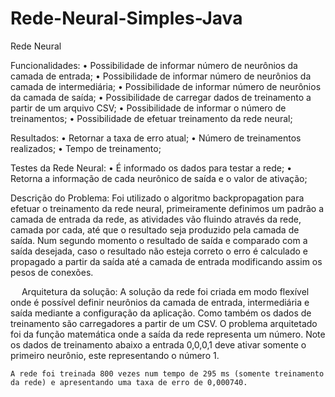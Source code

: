 # Rede-Neural-Simples-Java
Rede Neural


Funcionalidades:
•	Possibilidade de informar número de neurônios da camada de entrada;
•	Possibilidade de informar número de neurônios da camada de intermediária;
•	Possibilidade de informar número de neurônios da camada de saída;
•	Possibilidade de carregar dados de treinamento a partir de um arquivo CSV;
•	Possibilidade de informar o número de treinamentos;
•	Possibilidade de efetuar treinamento da rede neural;

Resultados:
•	Retornar a taxa de erro atual;
•	Número de treinamentos realizados;
•	Tempo de treinamento;

Testes da Rede Neural:
•	É informado os dados para testar a rede;
•	Retorna a informação de cada neurônico de saída e o valor de ativação;

Descrição do Problema:
	Foi utilizado o algoritmo backpropagation para efetuar o treinamento da rede neural, primeiramente definimos um padrão a camada de entrada da rede, as atividades vão fluindo através da rede, camada por cada, até que o resultado seja produzido pela camada de saída. Num segundo momento o resultado de saída e comparado com a saída desejada, caso o resultado não esteja correto o erro é calculado e propagado a partir da saída até a camada de entrada modificando assim os pesos de conexões.

 
Arquitetura da solução:
	A solução da rede foi criada em modo flexível onde é possível definir neurônios da camada de entrada, intermediária e saída mediante a configuração da aplicação. Como também os dados de treinamento são carregadores a partir de um CSV.
	O problema arquitetado foi da função matemática onde a saída da rede representa um número.
Note os dados de treinamento abaixo a entrada 0,0,0,1 deve ativar somente o primeiro neurônio, este representando o número 1.
 
	A rede foi treinada 800 vezes num tempo de 295 ms (somente treinamento da rede) e apresentando uma taxa de erro de 0,000740.
	
